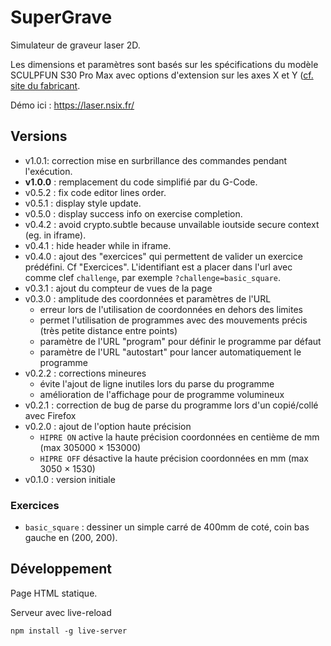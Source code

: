 # SuperGrave

Simulateur de graveur laser 2D.

Les dimensions et paramètres sont basés sur les spécifications du modèle SCULPFUN S30 Pro Max avec options d'extension sur les axes X et Y ([cf. site du fabricant](https://sculpfun.com/collections/sculpfun-s30/products/sculpfun-s30-pro-max-automatic-air-assist-laser-engraver-machine-20w?variant=42446149877938).

Démo ici : <https://laser.nsix.fr/>

## Versions

 * v1.0.1: correction mise en surbrillance des commandes pendant l'exécution.
 * **v1.0.0** : remplacement du code simplifié par du G-Code.
 * v0.5.2 : fix code editor lines order.
 * v0.5.1 : display style update.
 * v0.5.0 : display success info on exercise completion.
 * v0.4.2 : avoid crypto.subtle because unvailable ioutside secure context (eg. in iframe).
 * v0.4.1 : hide header while in iframe.
 * v0.4.0 : ajout des "exercices" qui permettent de valider un exercice prédéfini. Cf "Exercices". L'identifiant est a placer dans l'url avec comme clef `challenge`, par exemple `?challenge=basic_square`.
 * v0.3.1 : ajout du compteur de vues de la page
 * v0.3.0 : amplitude des coordonnées et paramètres de l'URL
   - erreur lors de l'utilisation de coordonnées en dehors des limites
   - permet l'utilisation de programmes avec des mouvements précis (très petite distance entre points)
   - paramètre de l'URL "program" pour définir le programme par défaut
   - paramètre de l'URL "autostart" pour lancer automatiquement le programme
 * v0.2.2 : corrections mineures
   - évite l'ajout de ligne inutiles lors du parse du programme
   - amélioration de l'affichage pour de programme volumineux
 * v0.2.1 : correction de bug de parse du programme lors d'un copié/collé avec Firefox
 * v0.2.0 : ajout de l'option haute précision
   - `HIPRE ON` active la haute précision coordonnées en centième de mm (max 305000 × 153000)
   - `HIPRE OFF` désactive la haute précision coordonnées en mm (max 3050 × 1530)
 * v0.1.0 : version initiale

### Exercices

 * `basic_square` : dessiner un simple carré de 400mm de coté, coin bas gauche en (200, 200).

## Développement

Page HTML statique.

Serveur avec live-reload

`npm install -g live-server`

